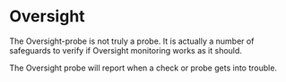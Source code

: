 # Oversight

The Oversight-probe is not truly a probe.
It is actually a number of safeguards to verify if Oversight monitoring works as it should.

The Oversight probe will report when a check or probe gets into trouble.